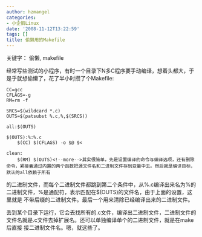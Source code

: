 ```yaml
---
author: hzmangel
categories:
- 小企鹅Linux
date: '2008-11-12T13:22:59'
tags: []
title: 偷懒用的Makefile
---
```

关键字： 偷懒, makefile

经常写些测试的小程序，有时一个目录下N多C程序要手动编译，想着头都大，于是乎就想偷懒了，花了半小时攒了个Makefile:

    
    
    CC=gcc
    CFLAGS=-g
    RM=rm -f
    
    SRCS=$(wildcard *.c)
    OUTS=$(patsubst %.c,%,$(SRCS))
    
    all:$(OUTS)
    
    $(OUTS):%:%.c
        $(CC) $(CFLAGS) -o $@ $<
    
    clean:
        $(RM) $(OUTS)<!--more-->其实很简单，先是设置编译的命令与编译选项，还有删除命令，紧接着通过内置的两个函数把源文件名和二进制文件存到变量中去。然后就是编译目标，默认的all依赖于所有
的二进制文件，而每个二进制文件都跳到第二个条件中，从%.c编译出来名为%的二进制文件，%是通配符，表示匹配在$(OUTS)的文件名，由于上面的设置，这里就是
不带后缀的二进制文件。最后一个用来清除已经编译出来的二进制文件。

丢到某个目录下运行，它会去找所有的.c文件，编译出二进制文件，二进制文件的文件名就是.c文件去掉扩展名。还可以单独编译单个的二进制文件，就是在make后直接
接二进制文件名。嗯，就这些了。